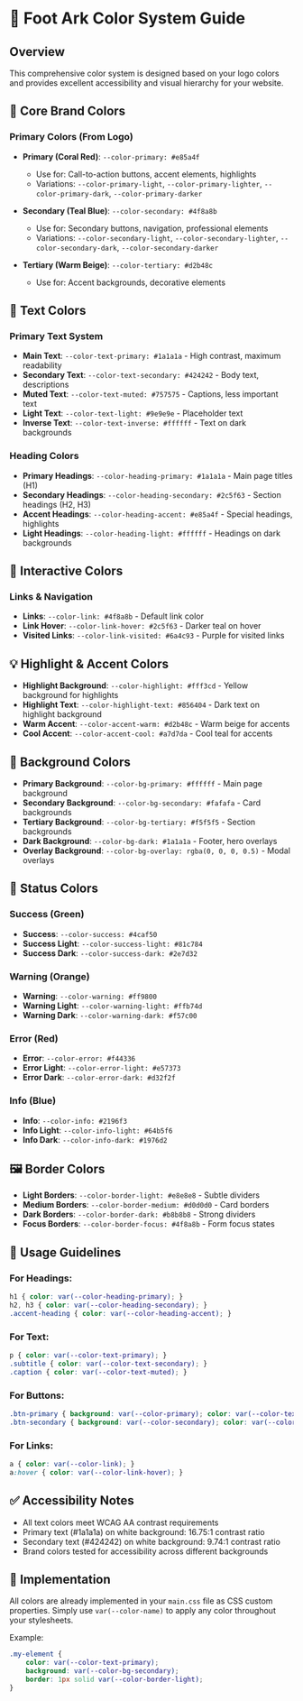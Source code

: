 # 🎨 Foot Ark Color System Guide

## Overview
This comprehensive color system is designed based on your logo colors and provides excellent accessibility and visual hierarchy for your website.

## 🎯 Core Brand Colors

### Primary Colors (From Logo)
- **Primary (Coral Red)**: `--color-primary: #e85a4f`
  - Use for: Call-to-action buttons, accent elements, highlights
  - Variations: `--color-primary-light`, `--color-primary-lighter`, `--color-primary-dark`, `--color-primary-darker`

- **Secondary (Teal Blue)**: `--color-secondary: #4f8a8b`
  - Use for: Secondary buttons, navigation, professional elements
  - Variations: `--color-secondary-light`, `--color-secondary-lighter`, `--color-secondary-dark`, `--color-secondary-darker`

- **Tertiary (Warm Beige)**: `--color-tertiary: #d2b48c`
  - Use for: Accent backgrounds, decorative elements

## 📝 Text Colors

### Primary Text System
- **Main Text**: `--color-text-primary: #1a1a1a` - High contrast, maximum readability
- **Secondary Text**: `--color-text-secondary: #424242` - Body text, descriptions
- **Muted Text**: `--color-text-muted: #757575` - Captions, less important text
- **Light Text**: `--color-text-light: #9e9e9e` - Placeholder text
- **Inverse Text**: `--color-text-inverse: #ffffff` - Text on dark backgrounds

### Heading Colors
- **Primary Headings**: `--color-heading-primary: #1a1a1a` - Main page titles (H1)
- **Secondary Headings**: `--color-heading-secondary: #2c5f63` - Section headings (H2, H3)
- **Accent Headings**: `--color-heading-accent: #e85a4f` - Special headings, highlights
- **Light Headings**: `--color-heading-light: #ffffff` - Headings on dark backgrounds

## 🔗 Interactive Colors

### Links & Navigation
- **Links**: `--color-link: #4f8a8b` - Default link color
- **Link Hover**: `--color-link-hover: #2c5f63` - Darker teal on hover
- **Visited Links**: `--color-link-visited: #6a4c93` - Purple for visited links

## 💡 Highlight & Accent Colors

- **Highlight Background**: `--color-highlight: #fff3cd` - Yellow background for highlights
- **Highlight Text**: `--color-highlight-text: #856404` - Dark text on highlight background
- **Warm Accent**: `--color-accent-warm: #d2b48c` - Warm beige for accents
- **Cool Accent**: `--color-accent-cool: #a7d7da` - Cool teal for accents

## 🎨 Background Colors

- **Primary Background**: `--color-bg-primary: #ffffff` - Main page background
- **Secondary Background**: `--color-bg-secondary: #fafafa` - Card backgrounds
- **Tertiary Background**: `--color-bg-tertiary: #f5f5f5` - Section backgrounds
- **Dark Background**: `--color-bg-dark: #1a1a1a` - Footer, hero overlays
- **Overlay Background**: `--color-bg-overlay: rgba(0, 0, 0, 0.5)` - Modal overlays

## 🚨 Status Colors

### Success (Green)
- **Success**: `--color-success: #4caf50`
- **Success Light**: `--color-success-light: #81c784`
- **Success Dark**: `--color-success-dark: #2e7d32`

### Warning (Orange)
- **Warning**: `--color-warning: #ff9800`
- **Warning Light**: `--color-warning-light: #ffb74d`
- **Warning Dark**: `--color-warning-dark: #f57c00`

### Error (Red)
- **Error**: `--color-error: #f44336`
- **Error Light**: `--color-error-light: #e57373`
- **Error Dark**: `--color-error-dark: #d32f2f`

### Info (Blue)
- **Info**: `--color-info: #2196f3`
- **Info Light**: `--color-info-light: #64b5f6`
- **Info Dark**: `--color-info-dark: #1976d2`

## 🖼️ Border Colors

- **Light Borders**: `--color-border-light: #e8e8e8` - Subtle dividers
- **Medium Borders**: `--color-border-medium: #d0d0d0` - Card borders
- **Dark Borders**: `--color-border-dark: #b8b8b8` - Strong dividers
- **Focus Borders**: `--color-border-focus: #4f8a8b` - Form focus states

## 🎯 Usage Guidelines

### For Headings:
```css
h1 { color: var(--color-heading-primary); }
h2, h3 { color: var(--color-heading-secondary); }
.accent-heading { color: var(--color-heading-accent); }
```

### For Text:
```css
p { color: var(--color-text-primary); }
.subtitle { color: var(--color-text-secondary); }
.caption { color: var(--color-text-muted); }
```

### For Buttons:
```css
.btn-primary { background: var(--color-primary); color: var(--color-text-inverse); }
.btn-secondary { background: var(--color-secondary); color: var(--color-text-inverse); }
```

### For Links:
```css
a { color: var(--color-link); }
a:hover { color: var(--color-link-hover); }
```

## ✅ Accessibility Notes

- All text colors meet WCAG AA contrast requirements
- Primary text (#1a1a1a) on white background: 16.75:1 contrast ratio
- Secondary text (#424242) on white background: 9.74:1 contrast ratio
- Brand colors tested for accessibility across different backgrounds

## 🚀 Implementation

All colors are already implemented in your `main.css` file as CSS custom properties. Simply use `var(--color-name)` to apply any color throughout your stylesheets.

Example:
```css
.my-element {
    color: var(--color-text-primary);
    background: var(--color-bg-secondary);
    border: 1px solid var(--color-border-light);
}
```
